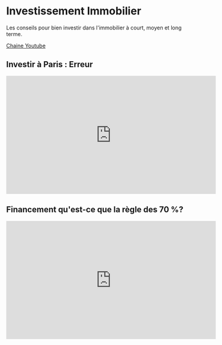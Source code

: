 # Investissement Immobilier

Les conseils pour bien investir dans l'immobilier à court, moyen et long terme.

[Chaine Youtube](https://www.youtube.com/channel/UCelCD2AgxWJ5MmIQY0PQUAw)


## Investir à Paris : Erreur

<iframe width="560" height="315" src="https://www.youtube.com/embed/O0ybug8LCLE?rel=0" frameborder="0" allow="autoplay; encrypted-media" allowfullscreen></iframe>

## Financement qu'est-ce que la règle des 70 %?

<iframe width="560" height="315" src="https://www.youtube.com/watch?v=2XScL2rOEJE" frameborder="0" allow="autoplay; encrypted-media" allowfullscreen></iframe>
